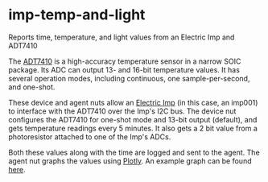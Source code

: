 imp-temp-and-light
==================

Reports time, temperature, and light values from an Electric Imp and ADT7410

The [ADT7410](http://www.analog.com/en/mems-sensors/digital-temperature-sensors/adt7410/products/product.html) is a high-accuracy temperature sensor in a narrow SOIC package. Its ADC can output 13- and 16-bit temperature values. It has several operation modes, including continuous, one sample-per-second, and one-shot.

These device and agent nuts allow an [Electric Imp](https://electricimp.com/) (in this case, an imp001) to interface with the ADT7410 over the Imp's I2C bus. The device nut configures the ADT7410 for one-shot mode and 13-bit output (default), and gets temperature readings every 5 minutes. It also gets a 2 bit value from a photoresistor attached to one of the Imp's ADCs.

Both these values along with the time are logged and sent to the agent. The agent nut graphs the values using [Plotly](http://plot.ly). An example graph can be found [here](https://plot.ly/~langelgjm/29/temperature-and-light/).
